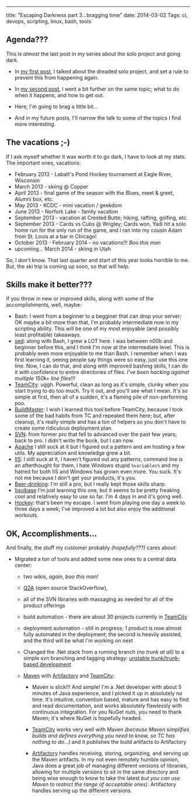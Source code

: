 ---
title: "Escaping Darkness part 3...bragging time"
date: 2014-03-02
Tags: ci, devops, scripting, linux, bash, tools

[solo]: http://damonoverboe.org/post/meanwhile-six-months-later...
[second]: http://damonoverboe.org/post/escaping-darkness-part-2...the-back-story

## Agenda???

This is *almost* the last post in my series about the solo project and going dark.

* In [my first post][solo], I talked about the dreaded solo project, and set a rule to prevent this from happening again.

* In [my second post][second], I went a bit further on the same topic; what to do when it happens, and how to get out.

* Here, I'm going to brag a little bit...

* And in my future posts, I'll narrow the talk to some of the topics I find more interesting.

## The vacations ;-)

If I ask myself whether it was worth it to go dark, I have to look at my stats. The important ones, vacations:

* February 2013 - Labatt's Pond Hockey tournament at Eagle River, Wisconsin
* March 2013 - skiing @ Copper
* April 2013 - final game of the season with the Blues, meet & greet, Alumni box, etc.
* May 2013 - KCDC - mini vacation / geekdom
* June 2013 - Norfork Lake - family vacation
* September 2013 - vacation at Crested Butte; hiking, rafting, golfing, etc.
* September 2013 - Cards vs Cubs @ Wrigley; Cards won, Yadi hit a solo home run for the only run of the game, and I ran into my cousin Adam from St. Louis at a bar in Chicago!
* October 2013 - February 2014 - no vacations!!! *Boo this man*
* upcoming... March 2014 - skiing in Utah

So, I don't know. That last quarter and start of this year looks horrible to me. But, the ski trip is coming up soon, so that will help.

## Skills make it better???

If you throw in new or improved skills, along with some of the accomplishments, well, maybe:

+ Bash: I went from a beginner to a begginer that can drop your server; OK maybe a bit more than that, I'm probably intermediate now in my scripting ability. This will be one of my most enjoyable (and possibly least profitable) takeaways.
+ [sed](http://www.grymoire.com/unix/Sed.html): along with Bash, I grew a LOT here. I was between n00b and beginner before this, and I think I'm now at the intermediate level. This is probably even more enjoyable to me than Bash. I remember when I was first learning it, seeing people say things were so easy, just use this one line. Now, I can do that, and along with improved bashing skills, I can do it with confidence to entire directories of files. *I've been hacking against multiple 150k+ line files!!!*
+ [TeamCity][]: uggh. Powerful, clean as long as it's simple, clunky when you start trying to do too much. Try it out, and you'll see what I mean. It's so simple at first, then all of a sudden, it's a flaming pile of non-performing poo.
+ [BuildMaster][]: I wish I learned this tool before TeamCity, because I took some of the bad habits from TC and repeated them here; but, after cleanup, it's really simple and has a ton of helpers so you don't have to create some ridiculous deployment plan.
+ [SVN](http://svnbook.red-bean.com/): from former pro that fell to advanced over the past few years, back to pro. I didn't write the book, but I can now.
+ [Apache](http://apache.org) I still suck at it but I figured out a pattern and am hosting a few utils. My appreciation and knowledge grew a bit.
+ [IIS](http://www.youtube.com/watch?v=h-9UvrLyj3k&feature=kp): I still suck at it, I haven't figured out any patterns, command line is an afterthought for them, I hate Windows stupid `%variables%` and my hatred for both IIS and Windows has grown even more. You suck. It's not me because I don't get your products, it's you.
+ [Beer-drinking](http://www.beerknurd.com/stores/kansascity/): I'm still a pro, but I really kept those skills sharp.
+ [liquibase](http://liquibase.org) I'm just learning this one, but it seems to be pretty freaking cool and relatively easy to use so far. I'm 4 days in and it's going well.
+ [Hockey](http://www.imdb.com/title/tt0076723/): that's been my escape. I went from playing one day a week to three days a week; I've improved a lot but also enjoy the additional workouts.

## OK, Accomplishments...

And finally, the stuff my customer probably *(hopefully???)* cares about:

+ Migrated a ton of tools and added some new ones to a central data center:

	- two wikis, *again, boo this man!*
	- [Q2A](http://www.question2answer.org/) (open source StackOverflow),
	- all of the SVN libraries with massaging as needed for all of the product offerings
	- build automation - there are about 30 projects currently in [TeamCity][]
	- deployment automation - still in progress; 1 product is now almost fully automated in the deployment; the second is heavily assisted, and the third will be what I'm working on next
	- Changed the .Net stack from a running branch *(no trunk at all)* to a simple svn branching and tagging strategy: [unstable trunk/trunk-based development](http://www.ericsink.com/scm/scm_branches.html)
	- [Maven][] with [Artifactory][] and [TeamCity][]:
	
		- Maven is slick!!! And simple! I'm a .Net developer with about 5 minutes of Java experience, and I picked it up in absolutely no time. It's intuitive, convention based, mature and has easy to find and read documentation, and works absolutely flawlessly with continuous integration. For you NuGet nuts, you need to thank Maven; it's where NuGet is hopefully headed.
		
		- [TeamCity][] works very well with Maven *(because Maven simplifies builds and defines everything you need to know, so TC has nothing to do...)* and it publishes the build artifacts to Artifactory
		
		- [Artifactory][] handles receiving, storing, organizing, and serving up the Maven artifacts. In my not even remotely humble opinion, Java does a great job of managing different versions of libraries, allowing for multiple versions to sit in the same directory and being wise enough to know to take the latest *but you can use Maven to restrict the range of acceptable ones)*. Artifactory handles serving up the different versions.
		
[BuildMaster]: http://inedo.com/buildmaster/overview
[TeamCity]: http://www.jetbrains.com/teamcity/
[Maven]: http://maven.apache.org/
[Artifactory]: http://www.jfrog.com/home/v_artifactory_opensource_overview
